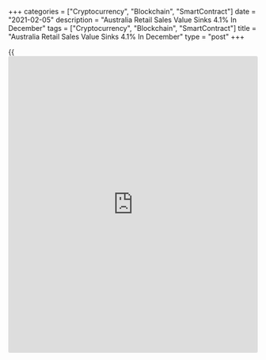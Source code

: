 +++
categories = ["Cryptocurrency", "Blockchain", "SmartContract"]
date = "2021-02-05"
description = "Australia Retail Sales Value Sinks 4.1% In December"
tags = ["Cryptocurrency", "Blockchain", "SmartContract"]
title = "Australia Retail Sales Value Sinks 4.1% In December"
type = "post"
+++

{{<iframe id="large-banner" src="https://www.bounty.group/#slide=7.0" width="100%" height="600" scrolling="no" style="border: 0px solid rgb(216, 221, 230); border-radius: 3px;">}}

The total value of retail sales in Australia was down a seasonally
adjusted 4.1 percent on month in December, the Australian Bureau of
Statistics said on Friday - coming in at A$30.368 billion.

That follows the 7.1 percent spike in November.

Individually, food retailing fell 1.7 percent, while household goods
dropped 8.3 percent, clothing was down 9.4 percent, department store
sales tumbled 12.5 percent, other retailing lost 4.4 percent and
restaurant retailing gained 3.2 percent.

For the fourth quarter of 2020, retail sales were up 2.5 percent to
A$86.933 billion.

On a yearly basis, retail sales were up 9.6 percent in December and 6.4
percent in Q4.

For comments and feedback [contact](https://www.playgroundfx.com/contact/): editorial@rtt[news](https://www.letsplayfx.com/blog/forex-news-website/).com

[Economic News][1]

 **What parts of the world are seeing the best (and worst) economic
performances lately? Click[here][2] to check out our [Econ Scorecard][2]
and find out! See up-to-the-moment [ranking](https://www.playgroundfx.com/blog/crypto-exchange-ranking/)s for the best and worst
performers in [GDP][3], [unemployment rate][4], [inflation][5] and much
more.**

   1. www.rtt[news](https://www.letsplayfx.com/blog/forex-news-website/).com/Content/EconomicNews.aspx
   2. www.rtt[news](https://www.letsplayfx.com/blog/forex-news-website/).com/economic-scorecard/world-rank/retail-sales/highest-performance.aspx
   3. www.rtt[news](https://www.letsplayfx.com/blog/forex-news-website/).com/economic-scorecard/world-rank/GDP/highest-performance.aspx
   4. www.rtt[news](https://www.letsplayfx.com/blog/forex-news-website/).com/economic-scorecard/world-rank/unemployment-rate/lowest-performance.aspx
   5. www.rtt[news](https://www.letsplayfx.com/blog/forex-news-website/).com/economic-scorecard/world-rank/CPI/highest-performance.aspx